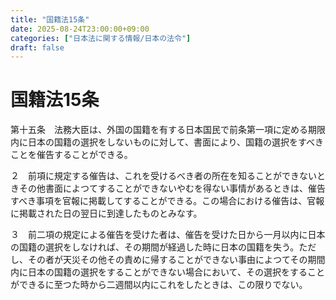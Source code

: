 ```yaml
---
title: "国籍法15条"
date: 2025-08-24T23:00:00+09:00
categories: ["日本法に関する情報/日本の法令"]
draft: false
---
```


# 国籍法15条

第十五条　法務大臣は、外国の国籍を有する日本国民で前条第一項に定める期限内に日本の国籍の選択をしないものに対して、書面により、国籍の選択をすべきことを催告することができる。

２　前項に規定する催告は、これを受けるべき者の所在を知ることができないときその他書面によつてすることができないやむを得ない事情があるときは、催告すべき事項を官報に掲載してすることができる。この場合における催告は、官報に掲載された日の翌日に到達したものとみなす。

３　前二項の規定による催告を受けた者は、催告を受けた日から一月以内に日本の国籍の選択をしなければ、その期間が経過した時に日本の国籍を失う。ただし、その者が天災その他その責めに帰することができない事由によつてその期間内に日本の国籍の選択をすることができない場合において、その選択をすることができるに至つた時から二週間以内にこれをしたときは、この限りでない。
